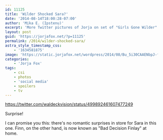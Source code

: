 ```yaml
---
id: 11125
title: 'Wilder Shocked Sara?'
date: '2014-08-14T18:00:28-07:00'
author: 'Mika E. (Ipstenu)'
excerpt: 'More Twitter pictures of Jorja on set of "Girls Gone Wilder"'
layout: post
guid: 'https://jorjafox.net/?p=11125'
permalink: /2014/wilder-shocked-sara/
astra_style_timestamp_css:
    - '1634581875'
image: 'https://static.jorjafox.net/wordpress/2014/08/Bu_5i30CAAENbpJ-featured.jpg'
categories:
    - 'Jorja Fox'
tags:
    - csi
    - photos
    - 'social media'
    - spoilers
    - tv
---
```


https://twitter.com/waldeckvision/status/499892461607477249

Surprise!

I can promise you this: there's no romantic surprises in store for Sara in this one. Finn, on the other hand, is now known as "Bad Decision Finlay" at home.